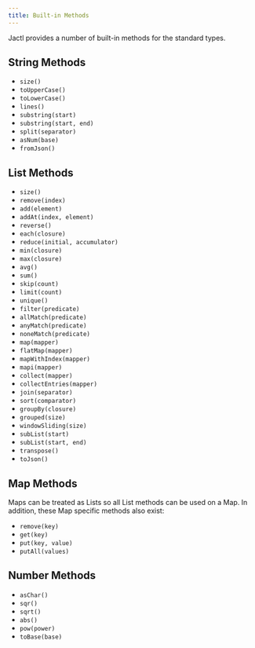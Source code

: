 ```yaml
---
title: Built-in Methods
---
```


Jactl provides a number of built-in methods for the standard types.

## String Methods

* `size()`
* `toUpperCase()`
* `toLowerCase()`
* `lines()`
* `substring(start)`
* `substring(start, end)`
* `split(separator)`
* `asNum(base)`
* `fromJson()`

## List Methods

* `size()`
* `remove(index)`
* `add(element)`
* `addAt(index, element)`
* `reverse()`
* `each(closure)`
* `reduce(initial, accumulator)`
* `min(closure)`
* `max(closure)`
* `avg()`
* `sum()`
* `skip(count)`
* `limit(count)`
* `unique()`
* `filter(predicate)`
* `allMatch(predicate)`
* `anyMatch(predicate)`
* `noneMatch(predicate)`
* `map(mapper)`
* `flatMap(mapper)`
* `mapWithIndex(mapper)`
* `mapi(mapper)`
* `collect(mapper)`
* `collectEntries(mapper)`
* `join(separator)`
* `sort(comparator)`
* `groupBy(closure)`
* `grouped(size)`
* `windowSliding(size)`
* `subList(start)`
* `subList(start, end)`
* `transpose()`
* `toJson()`

## Map Methods

Maps can be treated as Lists so all List methods can be used on a Map.
In addition, these Map specific methods also exist:

* `remove(key)`
* `get(key)`
* `put(key, value)`
* `putAll(values)`

## Number Methods

* `asChar()`
* `sqr()`
* `sqrt()`
* `abs()`
* `pow(power)`
* `toBase(base)`
